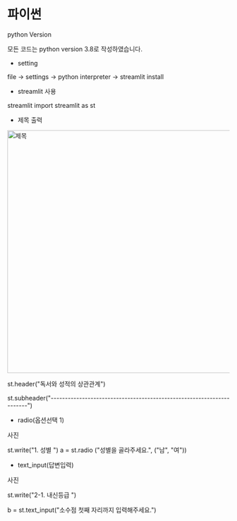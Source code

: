 # 파이썬
python Version

모든 코드는 python version 3.8로 작성하였습니다.

- setting

file -> settings -> python interpreter -> streamlit install

- streamlit 사용

streamlit import streamlit as st

- 제목 출력

<img width="551" alt="제목" src="https://user-images.githubusercontent.com/81000484/156863297-e8b9f5c7-4e8d-4074-9d86-f6327aa0a958.png">

st.header("독서와 성적의 상관관계")

st.subheader("----------------------------------------------------------------------")

- radio(옵션선택 1)

사진

st.write("1. 성별 ")
a = st.radio ("성별을 골라주세요.", ("남", "여"))

- text_input(답변입력)

사진

st.write("2-1. 내신등급 ")

b = st.text_input("소수점 첫째 자리까지 입력해주세요.")
